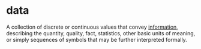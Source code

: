 # data

A collection of discrete or continuous values that convey [information](/computer_science/definitions.md#information), describing the quantity, quality, fact, statistics, other basic units of meaning, or simply sequences of symbols that may be further interpreted formally.
